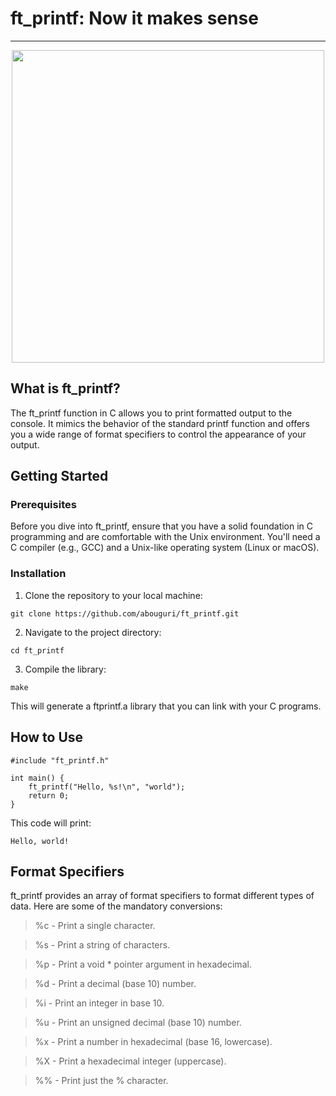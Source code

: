 # ft_printf: Now it makes sense

---

</p>
<p align="center">
<img src="https://media0.giphy.com/media/v1.Y2lkPTc5MGI3NjExYnh2YWs3a2JoZjR5ancwaW44MXNpdzR5eTY3bHQ4aTBienliNTZtZCZlcD12MV9pbnRlcm5hbF9naWZfYnlfaWQmY3Q9Zw/vgUFOWBwBkziE/giphy.gif" width="500">
<p/>

## What is ft_printf?
The ft_printf function in C allows you to print formatted output to the console. It mimics the behavior of the standard printf function and offers you a wide range of format specifiers to control the appearance of your output.

## Getting Started
### Prerequisites
Before you dive into ft_printf, ensure that you have a solid foundation in C programming and are comfortable with the Unix environment. You'll need a C compiler (e.g., GCC) and a Unix-like operating system (Linux or macOS).

### Installation
1. Clone the repository to your local machine:
```
git clone https://github.com/abouguri/ft_printf.git
```
2. Navigate to the project directory:
```
cd ft_printf
```
3. Compile the library:
```
make
```
This will generate a ftprintf.a library that you can link with your C programs.

## How to Use
```
#include "ft_printf.h"

int main() {
    ft_printf("Hello, %s!\n", "world");
    return 0;
}
```
This code will print:
```
Hello, world!
```
## Format Specifiers
ft_printf provides an array of format specifiers to format different types of data. Here are some of the mandatory conversions:

>%c - Print a single character.

>%s - Print a string of characters.

>%p - Print a void * pointer argument in hexadecimal.

>%d - Print a decimal (base 10) number.

>%i - Print an integer in base 10.

>%u - Print an unsigned decimal (base 10) number.

>%x - Print a number in hexadecimal (base 16, lowercase).

>%X - Print a hexadecimal integer (uppercase).

>%% - Print just the % character.





